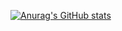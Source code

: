 [![Anurag's GitHub stats](https://github-readme-stats.vercel.app/api?username=EtsonJr)](https://github.com/EtsonJr/github-readme-stats)
